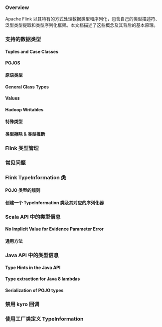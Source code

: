 ### Overview
Apache Flink 以其特有的方式处理数据类型和序列化，包含自己的类型描述符、泛型类型提取和类型序列化框架。本文档描述了这些概念及其背后的基本原理。

### 支持的数据类型

#### Tuples and Case Classes 

#### POJOS

#### 原语类型

#### General Class Types

#### Values 

#### Hadoop Writables

#### 特殊类型

#### 类型擦除 & 类型推断


### Flink 类型管理

### 常见问题 

### Flink TypeInformation 类

#### POJO 类型的规则

#### 创建一个 TypeInformation 类及其对应的序列化器

### Scala API 中的类型信息

#### No Implicit Value for Evidence Parameter Error

#### 通用方法

### Java API 中的类型信息

#### Type Hints in the Java API 

#### Type extraction for Java 8 lambdas

#### Serialization of POJO types

### 禁用 kyro 回调

### 使用工厂类定义 TypeInformation

